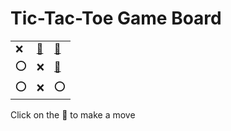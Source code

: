 # Tic-Tac-Toe Game Board
|   |   |   |
|---|---|---|
|❌ |[🔎](XOXOXEOXO.md) |[🔎](XXOOXEOXO.md) |
|⭕ |❌ |[🔎](XXEOXOOXO.md) |
|⭕ |❌ |⭕ |

Click on the 🔎 to make a move